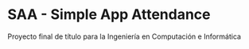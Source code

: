 # SAA - Simple App Attendance

Proyecto final de título para la Ingeniería en Computación e Informática

